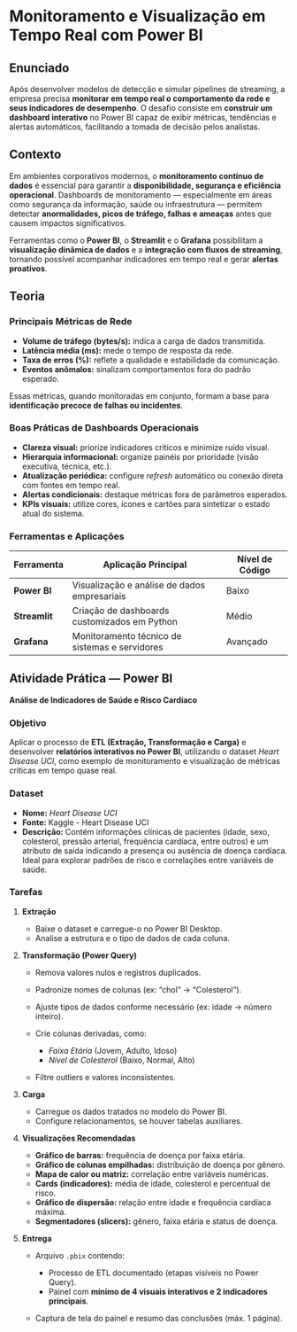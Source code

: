 # Monitoramento e Visualização em Tempo Real com Power BI

## Enunciado

Após desenvolver modelos de detecção e simular pipelines de streaming, a empresa precisa **monitorar em tempo real o comportamento da rede e seus indicadores de desempenho**.
O desafio consiste em **construir um dashboard interativo** no Power BI capaz de exibir métricas, tendências e alertas automáticos, facilitando a tomada de decisão pelos analistas.


## Contexto

Em ambientes corporativos modernos, o **monitoramento contínuo de dados** é essencial para garantir a **disponibilidade, segurança e eficiência operacional**.
Dashboards de monitoramento — especialmente em áreas como segurança da informação, saúde ou infraestrutura — permitem detectar **anormalidades, picos de tráfego, falhas e ameaças** antes que causem impactos significativos.

Ferramentas como o **Power BI**, o **Streamlit** e o **Grafana** possibilitam a **visualização dinâmica de dados** e a **integração com fluxos de streaming**, tornando possível acompanhar indicadores em tempo real e gerar **alertas proativos**.


## Teoria

### Principais Métricas de Rede

* **Volume de tráfego (bytes/s):** indica a carga de dados transmitida.
* **Latência média (ms):** mede o tempo de resposta da rede.
* **Taxa de erros (%):** reflete a qualidade e estabilidade da comunicação.
* **Eventos anômalos:** sinalizam comportamentos fora do padrão esperado.

Essas métricas, quando monitoradas em conjunto, formam a base para **identificação precoce de falhas ou incidentes**.


### Boas Práticas de Dashboards Operacionais

* **Clareza visual:** priorize indicadores críticos e minimize ruído visual.
* **Hierarquia informacional:** organize painéis por prioridade (visão executiva, técnica, etc.).
* **Atualização periódica:** configure *refresh* automático ou conexão direta com fontes em tempo real.
* **Alertas condicionais:** destaque métricas fora de parâmetros esperados.
* **KPIs visuais:** utilize cores, ícones e cartões para sintetizar o estado atual do sistema.


### Ferramentas e Aplicações

| Ferramenta    | Aplicação Principal                            | Nível de Código |
| ------------- | ---------------------------------------------- | --------------- |
| **Power BI**  | Visualização e análise de dados empresariais   | Baixo           |
| **Streamlit** | Criação de dashboards customizados em Python   | Médio           |
| **Grafana**   | Monitoramento técnico de sistemas e servidores | Avançado        |


## Atividade Prática — Power BI

**Análise de Indicadores de Saúde e Risco Cardíaco**

### Objetivo

Aplicar o processo de **ETL (Extração, Transformação e Carga)** e desenvolver **relatórios interativos no Power BI**, utilizando o dataset *Heart Disease UCI*, como exemplo de monitoramento e visualização de métricas críticas em tempo quase real.


### Dataset

* **Nome:** *Heart Disease UCI*
* **Fonte:** Kaggle - Heart Disease UCI
* **Descrição:** Contém informações clínicas de pacientes (idade, sexo, colesterol, pressão arterial, frequência cardíaca, entre outros) e um atributo de saída indicando a presença ou ausência de doença cardíaca. Ideal para explorar padrões de risco e correlações entre variáveis de saúde.


### Tarefas

1. **Extração**

   * Baixe o dataset e carregue-o no Power BI Desktop.
   * Analise a estrutura e o tipo de dados de cada coluna.

2. **Transformação (Power Query)**

   * Remova valores nulos e registros duplicados.
   * Padronize nomes de colunas (ex: “chol” → “Colesterol”).
   * Ajuste tipos de dados conforme necessário (ex: idade → número inteiro).
   * Crie colunas derivadas, como:

     * *Faixa Etária* (Jovem, Adulto, Idoso)
     * *Nível de Colesterol* (Baixo, Normal, Alto)
   * Filtre outliers e valores inconsistentes.

3. **Carga**

   * Carregue os dados tratados no modelo do Power BI.
   * Configure relacionamentos, se houver tabelas auxiliares.

4. **Visualizações Recomendadas**

   * **Gráfico de barras:** frequência de doença por faixa etária.
   * **Gráfico de colunas empilhadas:** distribuição de doença por gênero.
   * **Mapa de calor ou matriz:** correlação entre variáveis numéricas.
   * **Cards (indicadores):** média de idade, colesterol e percentual de risco.
   * **Gráfico de dispersão:** relação entre idade e frequência cardíaca máxima.
   * **Segmentadores (slicers):** gênero, faixa etária e status de doença.

5. **Entrega**

   * Arquivo `.pbix` contendo:

     * Processo de ETL documentado (etapas visíveis no Power Query).
     * Painel com **mínimo de 4 visuais interativos e 2 indicadores principais**.
   * Captura de tela do painel e resumo das conclusões (máx. 1 página).
